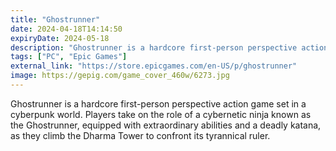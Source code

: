```yaml
---
title: "Ghostrunner"
date: 2024-04-18T14:14:50
expiryDate: 2024-05-18
description: "Ghostrunner is a hardcore first-person perspective action game set in a cyberpunk world. Players take on the role of a cybernetic ninja known as the Ghostrunner, equipped with extraordinary abilities and a deadly katana, as they climb the Dharma Tower to confront its tyrannical ruler."
tags: ["PC", "Epic Games"]
external_link: "https://store.epicgames.com/en-US/p/ghostrunner"
image: https://gepig.com/game_cover_460w/6273.jpg
---
```


Ghostrunner is a hardcore first-person perspective action game set in a cyberpunk world. Players take on the role of a cybernetic ninja known as the Ghostrunner, equipped with extraordinary abilities and a deadly katana, as they climb the Dharma Tower to confront its tyrannical ruler.